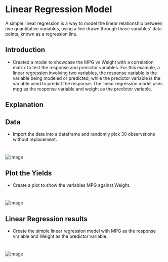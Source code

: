 # Linear Regression Model
A simple linear regression is a way to model the linear relationship between two quantitative variables, using a line drawn through those variables' data points, known as a regression line.

## Introduction
* Created a model to showcase the MPG vs Weight with a correlation matrix to test the response and precictor variables. For this example, 
a linear regression involving two variables, the response variable is the variable being modeled or predicted, while the predictor variable is 
the variable used to predict the response. The linear regression model uses mpg as the response variable and weight as the predictor variable.

## Explanation

## Data 
* Import the data into a dataframe and randomly pick 30 observstions without replacement.
#
![image](https://user-images.githubusercontent.com/75659218/195454978-1f575a11-9fd5-4827-9b66-d379474b5820.png)
##
##
## Plot the Yields
* Create a plot to show the variables MPG against Weight.
#
![image](https://user-images.githubusercontent.com/75659218/195456306-efc6e792-3f48-4499-96a4-9bb4e5bfaa9f.png)
##
## Linear Regression results
* Create the simple linear regression model with MPG as the response vraiable and Weight as the predictor variable.
#
![image](https://user-images.githubusercontent.com/75659218/195456811-965aaaf8-f2a9-4b45-a847-f7a668ec4cb6.png)


